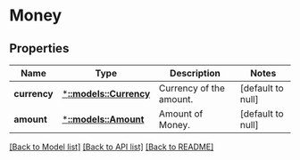 # Money

## Properties
Name | Type | Description | Notes
------------ | ------------- | ------------- | -------------
**currency** | [***::models::Currency**](Currency.md) | Currency of the amount. | [default to null]
**amount** | [***::models::Amount**](Amount.md) | Amount of Money. | [default to null]

[[Back to Model list]](../README.md#documentation-for-models) [[Back to API list]](../README.md#documentation-for-api-endpoints) [[Back to README]](../README.md)


